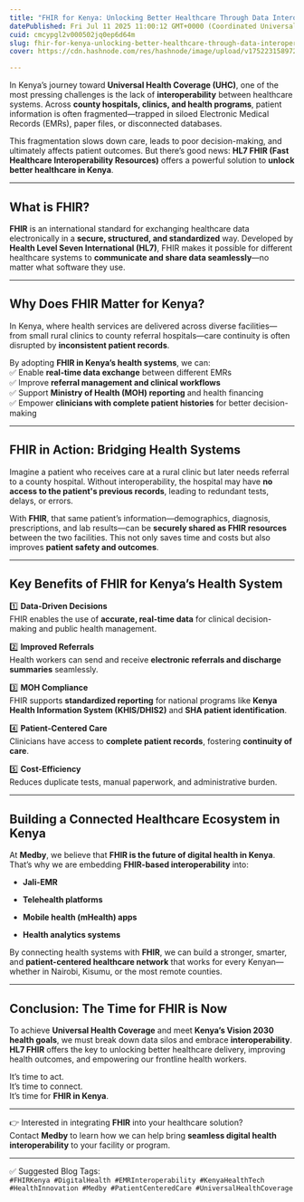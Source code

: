 ```yaml
---
title: "FHIR for Kenya: Unlocking Better Healthcare Through Data Interoperability"
datePublished: Fri Jul 11 2025 11:00:12 GMT+0000 (Coordinated Universal Time)
cuid: cmcypgl2v000502jq0ep6d64m
slug: fhir-for-kenya-unlocking-better-healthcare-through-data-interoperability
cover: https://cdn.hashnode.com/res/hashnode/image/upload/v1752231589726/b68c43ef-59bc-42c0-8a76-341df52eaca6.jpeg

---
```


In Kenya’s journey toward **Universal Health Coverage (UHC)**, one of the most pressing challenges is the lack of **interoperability** between healthcare systems. Across **county hospitals, clinics, and health programs**, patient information is often fragmented—trapped in siloed Electronic Medical Records (EMRs), paper files, or disconnected databases.

This fragmentation slows down care, leads to poor decision-making, and ultimately affects patient outcomes. But there’s good news: **HL7 FHIR (Fast Healthcare Interoperability Resources)** offers a powerful solution to **unlock better healthcare in Kenya**.

---

## What is FHIR?

**FHIR** is an international standard for exchanging healthcare data electronically in a **secure, structured, and standardized** way. Developed by **Health Level Seven International (HL7)**, FHIR makes it possible for different healthcare systems to **communicate and share data seamlessly**—no matter what software they use.

---

## Why Does FHIR Matter for Kenya?

In Kenya, where health services are delivered across diverse facilities—from small rural clinics to county referral hospitals—care continuity is often disrupted by **inconsistent patient records**.

By adopting **FHIR in Kenya’s health systems**, we can:  
✅ Enable **real-time data exchange** between different EMRs  
✅ Improve **referral management and clinical workflows**  
✅ Support **Ministry of Health (MOH) reporting** and health financing  
✅ Empower **clinicians with complete patient histories** for better decision-making

---

## FHIR in Action: Bridging Health Systems

Imagine a patient who receives care at a rural clinic but later needs referral to a county hospital. Without interoperability, the hospital may have **no access to the patient's previous records**, leading to redundant tests, delays, or errors.

With **FHIR**, that same patient’s information—demographics, diagnosis, prescriptions, and lab results—can be **securely shared as FHIR resources** between the two facilities. This not only saves time and costs but also improves **patient safety and outcomes**.

---

## Key Benefits of FHIR for Kenya’s Health System

1️⃣ **Data-Driven Decisions**  
FHIR enables the use of **accurate, real-time data** for clinical decision-making and public health management.

2️⃣ **Improved Referrals**  
Health workers can send and receive **electronic referrals and discharge summaries** seamlessly.

3️⃣ **MOH Compliance**  
FHIR supports **standardized reporting** for national programs like **Kenya Health Information System (KHIS/DHIS2)** and **SHA patient identification**.

4️⃣ **Patient-Centered Care**  
Clinicians have access to **complete patient records**, fostering **continuity of care**.

5️⃣ **Cost-Efficiency**  
Reduces duplicate tests, manual paperwork, and administrative burden.

---

## Building a Connected Healthcare Ecosystem in Kenya

At **Medby**, we believe that **FHIR is the future of digital health in Kenya**. That’s why we are embedding **FHIR-based interoperability** into:

* **Jali-EMR**
    
* **Telehealth platforms**
    
* **Mobile health (mHealth) apps**
    
* **Health analytics systems**
    

By connecting health systems with **FHIR**, we can build a stronger, smarter, and **patient-centered healthcare network** that works for every Kenyan—whether in Nairobi, Kisumu, or the most remote counties.

---

## Conclusion: The Time for FHIR is Now

To achieve **Universal Health Coverage** and meet **Kenya’s Vision 2030 health goals**, we must break down data silos and embrace **interoperability**. **HL7 FHIR** offers the key to unlocking better healthcare delivery, improving health outcomes, and empowering our frontline health workers.

It’s time to act.  
It’s time to connect.  
It’s time for **FHIR in Kenya**.

---

👉 Interested in integrating **FHIR** into your healthcare solution?  
Contact **Medby** to learn how we can help bring **seamless digital health interoperability** to your facility or program.

---

✅ Suggested Blog Tags:  
`#FHIRKenya #DigitalHealth #EMRInteroperability #KenyaHealthTech #HealthInnovation #Medby #PatientCenteredCare #UniversalHealthCoverage`